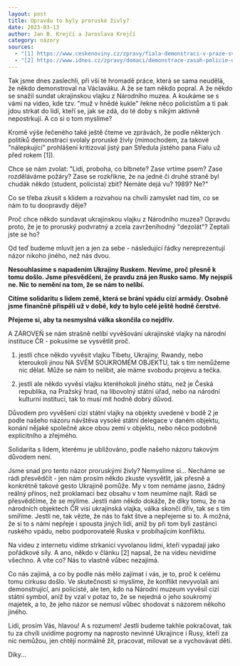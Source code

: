 ```yaml
---
layout: post
title: Opravdu to byly proruské živly?
date: 2023-03-13
author: Jan B. Krejčí a Jaroslava Krejčí
category: názory
sources:
  - "[1] https://www.ceskenoviny.cz/zpravy/fiala-demonstraci-v-praze-svolaly-sily-ktere-se-hlasi-k-proruske-orientaci/2251523"
  - "[2] https://www.idnes.cz/zpravy/domaci/demonstrace-zasah-policie-obvineni-vytrznictvi-vlada-namesti.A230313_094108_domaci_lisv"
---
```

Tak jsme dnes zaslechli, při vší té hromadě práce, která se sama neudělá, že někdo demonstroval na Václaváku. A že se tam někdo popral. A že někdo se snažil sundat ukrajinskou vlajku z Národního muzea. A koukáme se s vámi na video, kde tzv. "muž v hnědé kukle" řekne něco policistům a ti pak jdou strkat do lidí, kteří se, jak se zdá, do té doby s nikým aktivně nepostrkují. A co si o tom myslíme?

Kromě výše řečeného také ještě čteme ve zprávách, že podle některých politiků demonstraci svolaly proruské živly (mimochodem, za takové "nálepkující" prohlášení kritizoval jistý pan Středula jistého pana Fialu už před rokem [1]).

Chce se nám zvolat: "Lidi, proboha, co blbnete? Zase vrtíme psem? Zase rozděláváme požáry? Zase se rozkřikne, že na jedné či druhé straně byl chudák někdo (student, policista) zbit? Nemáte dejá vu? 1989? Ne?"

Co se třeba zkusit s klidem a rozvahou na chvíli zamyslet nad tím, co se nám to tu doopravdy děje?

Proč chce někdo sundavat ukrajinskou vlajku z Národního muzea? Opravdu proto, že je to proruský podvratný a zcela zavrženíhodný "dezolát"? Zeptali jste se ho?

Od teď budeme mluvit jen a jen za sebe - následující řádky nereprezentují názor nikoho jiného, než nás dvou.

**Nesouhlasíme s napadením Ukrajiny Ruskem. Nevíme, proč přesně k tomu došlo. Jsme přesvědčeni, že pravdu zná jen Rusko samo. My nejspíš ne. Nic to nemění na tom, že se nám to nelíbí.**

**Cítíme solidaritu s lidem země, která se brání vpádu cizí armády. Osobně jsme finančně přispěli už v době, kdy to bylo celé ještě hodně čerstvé.**

**Přejeme si, aby ta nesmyslná válka skončila co nejdřív.**

A ZÁROVEŇ se nám strašně nelíbí vyvěšování ukrajinské vlajky na národní instituce ČR - pokusíme se vysvětlit proč.

1) jestli chce někdo vyvěsit vlajku Tibetu, Ukrajiny, Rwandy, nebo kteroukoli jinou NA SVÉM SOUKROMÉM OBJEKTU, tak s tím nemůžeme nic dělat. Může se nám to nelíbit, ale máme svobodu projevu a tečka.

2) jestli ale někdo vyvěsí vlajku kteréhokoli jiného státu, než je Česká republika, na Pražský hrad, na libovolný státní úřad, nebo na národní kulturní instituci, tak to musí mít hodně dobrý důvod.

Důvodem pro vyvěšení cizí státní vlajky na objekty uvedené v bodě 2 je podle našeho názoru návštěva vysoké státní delegace v daném objektu, konání nějaké společné akce obou zemí v objektu, nebo něco podobně explicitního a zřejmého.

Solidarita s lidem, kterému je ubližováno, podle našeho názoru takovým důvodem není.

Jsme snad pro tento názor proruskými živly? Nemyslíme si... Necháme se rádi přesvědčit - jen nám prosím někdo zkuste vysvětlit, jak přesně a konkrétně takové gesto Ukrajině pomůže. My v tom nemáme jasno, žádný reálný přínos, než proklamaci bez obsahu v tom neumíme najít. Rádi se přesvědčíme, že se mýlíme. Jestli nám někdo dokáže, že díky tomu, že na národních objektech ČR visí ukrajinská vlajka, válka skončí dřív, tak se s tím smíříme. Jestli ne, tak vězte, že nás to fakt štve a nepřejeme si to. A možná, že si to s námi nepřeje i spousta jiných lidí, aniž by při tom byli zastánci ruského vpádu, nebo podporovatelé Ruska v probíhajícím konfliktu.

Na videu z internetu vidíme strkanici vyvolanou lidmi, kteří vypadají jako pořádkové síly. A ano, někdo v článku [2] napsal, že na videu nevidíme všechno. A víte co? Nás to vlastně vůbec nezajímá.

Co nás zajímá, a co by podle nás mělo zajímat i vás, je to, proč k celému tomu cirkusu došlo. Ve skutečnosti si myslíme, že konflikt nevyvolali ani demonstrující, ani policisté, ale ten, kdo na Národní muzeum vyvěsil cizí státní symbol, aniž by vzal v potaz to, že se nejedná o jeho soukromý majetek, a to, že jeho názor se nemusí vůbec shodovat s názorem někoho jiného.

Lidi, prosím Vás, hlavou! A s rozumem! Jestli budeme takhle pokračovat, tak tu za chvíli uvidíme pogromy na naprosto nevinné Ukrajince i Rusy, kteří za nic nemůžou, jen chtějí normálně žít, pracovat, milovat se a vychovávat děti.

Díky...
